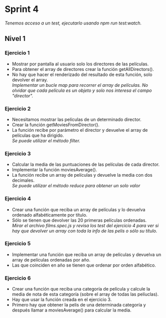 # Sprint 4  
*Tenemos acceso a un test, ejecutarlo usando npm run test:watch.*

## Nivel 1
### Ejercicio 1  
- Mostrar por pantalla al usuario solo los directores de las películas.
- Para obtener el array de directores crear la función getAllDirectors().
- No hay que hacer el renderizado del resultado de esta función, solo devolver el array.  
*Implementar un bucle map para recorrer el array de películas. No olvidar que cada película es un objeto y solo nos interesa el campo "director".*  

### Ejercicio 2
- Necesitamos mostrar las películas de un determinado director.  
- Crear la función getMoviesFromDirector().
- La función recibe por parámetro el director y devuelve el array de películas que ha dirigido.  
*Se puede utilizar el método filter.*  

### Ejercicio 3  
- Calcular la media de las puntuaciones de las películas de cada director.  
- Implementar la función moviesAverage().
- La función recibe un array de películas y devuelve la media con dos decimales.  
*Se puede utilizar el método reduce para obtener un solo valor*

### Ejercicio 4  
- Crear una función que reciba un array de películas y lo devuelva ordenado alfabéticamente por título.  
- Sólo se tienen que devolver las 20 primeras películas ordenadas.  
*Mirar el archivo films.spec.js y revisa los test del ejercicio 4 para ver si hay que devolver un array con toda la info de las pelis o sólo su título.*

### Ejercicio 5  
- Implementar una función que reciba un array de películas y devuelva un array de películas ordenadas por año.
- Las que coinciden en año se tienen que ordenar por orden alfabético.  

### Ejercicio 6  
- Crear una función que reciba una categoría de película y calcule la media de nota de esta categoría (sobre el array de todas las pelíuclas).
- Hay que usar la función creada en el ejercicio 3.  
- Primero hay que obtener la pelis de una determinada categoría y después llamar a moviesAverage() para calcular la media.





